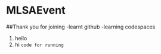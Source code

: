 # MLSAEvent
##Thank you for joining
-learnt github
-learning codespaces
1. hello
2. hi
`code for running`

